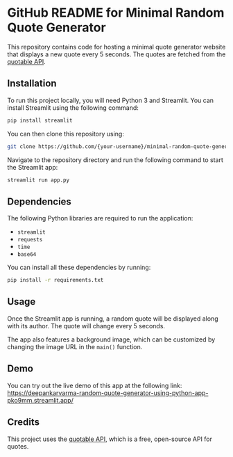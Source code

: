 # GitHub README for Minimal Random Quote Generator

This repository contains code for hosting a minimal quote generator website that displays a new quote every 5 seconds. The quotes are fetched from the [quotable API](https://api.quotable.io/). 

## Installation

To run this project locally, you will need Python 3 and Streamlit. You can install Streamlit using the following command:

```bash
pip install streamlit
```

You can then clone this repository using:

```bash
git clone https://github.com/{your-username}/minimal-random-quote-generator.git
```

Navigate to the repository directory and run the following command to start the Streamlit app:

```bash
streamlit run app.py
```

## Dependencies

The following Python libraries are required to run the application:

- `streamlit`
- `requests`
- `time`
- `base64`

You can install all these dependencies by running:

```sh
pip install -r requirements.txt
```

## Usage

Once the Streamlit app is running, a random quote will be displayed along with its author. The quote will change every 5 seconds. 

The app also features a background image, which can be customized by changing the image URL in the `main()` function.

## Demo

You can try out the live demo of this app at the following link: https://deepankarvarma-random-quote-generator-using-python-app-pko9mm.streamlit.app/

## Credits

This project uses the [quotable API](https://api.quotable.io/), which is a free, open-source API for quotes.

